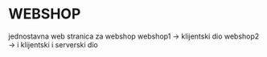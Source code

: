 # WEBSHOP
jednostavna web stranica za webshop 
webshop1 -> klijentski dio
webshop2 -> i klijentski i serverski dio
